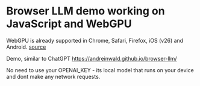 # Browser LLM demo working on JavaScript and WebGPU

WebGPU is already supported in Chrome, Safari, Firefox, iOS (v26) and Android. [source](https://caniuse.com/webgpu)

Demo, similar to ChatGPT https://andreinwald.github.io/browser-llm/

No need to use your OPENAI_KEY - its local model that runs on your device and dont make any network requests.